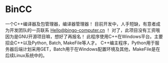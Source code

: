 # BinCC
一个C++编译器及包管理器，编译器管理器！
目前开发中，人手短缺，有意者成为开发团队的一员联系 Hello@bingo-computer.cn ！
对了，此项目没有工资哦因为是GNU开源项目嘛，想好了再报名！
此程序使用C++在Windows平台。主要招会C++以及Python, Batch, MakeFile等人才。
C++编主程序，Python用于服务器后端计划采用GET，Batch用于在Windows配置环境及其他，MakeFile是在后续Linux系统中的。

